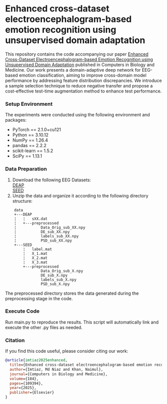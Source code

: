 # Enhanced cross-dataset electroencephalogram-based emotion recognition using unsupervised domain adaptation
This repository contains the code accompanying our paper [Enhanced Cross-Dataset Electroencephalogram-based Emotion Recognition using Unsupervised Domain Adaptation](https://www.sciencedirect.com/science/article/pii/S0010482524014793) published in Computers in Biology and Medicine. Our work presents a domain-adaptive deep network for EEG-based emotion classification, aiming to improve cross-domain model performance by addressing feature distribution discrepancies. We introduce a sample selection technique to reduce negative transfer and propose a cost-effective test-time augmentation method to enhance test performance.

### Setup Environment

The experiments were conducted using the following environment and packages:

- PyTorch == 2.1.0+cu121<br />
- Python == 3.10.12<br />
- NumPy == 1.26.4<br />
- pandas == 2.2.2<br />
- scikit-learn == 1.5.2<br />
- SciPy == 1.13.1

### Data Preparation

1.	Download the following EEG Datasets:<br />
    [DEAP](https://www.eecs.qmul.ac.uk/mmv/datasets/deap/download.html)<br />
    [SEED](https://bcmi.sjtu.edu.cn/home/seed/)<br />
2.	Unzip the data and organize it according to the following directory structure:<br />
```
    data
    +---DEAP
    ¦   ¦   sXX.dat
    ¦   +---preprocessed
    ¦           Data_Orig_sub_XX.npy
    ¦           DE_sub_XX.npy
    ¦           labels_sub_XX.npy
    ¦           PSD_sub_XX.npy       
    +---SEED
        ¦   label.mat
        ¦   X_1.mat
        ¦   X_2.mat
        ¦   X_3.mat 
        +---preprocessed
                Data_Orig_sub_X.npy
                DE_sub_X.npy
                labels_sub_X.npy
                PSD_sub_X.npy
 ```               

The preprocessed directory stores the data generated during the preprocessing stage in the code.

### Execute Code
Run main.py to reproduce the results. This script will automatically link and execute the other .py files as needed.


### Citation
If you find this code useful, please consider citing our work:

```bibtex
@article{imtiaz2025enhanced,
  title={Enhanced cross-dataset electroencephalogram-based emotion recognition using unsupervised domain adaptation},
  author={Imtiaz, Md Niaz and Khan, Naimul},
  journal={Computers in Biology and Medicine},
  volume={184},
  pages={109394},
  year={2025},
  publisher={Elsevier}
}


